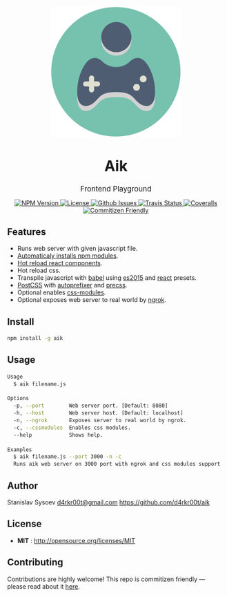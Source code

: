 <div align="center">
  <img src="/assets/aik.png" alt="aik" width="300" align="center">
</div>
<big><h1 align="center">Aik</h1></big>
<p align="center"><big>
Frontend Playground
</big></p>
<p align="center">
  <a href="https://npmjs.org/package/aik">
    <img src="https://img.shields.io/npm/v/aik.svg" alt="NPM Version">
  </a>

  <a href="http://opensource.org/licenses/MIT">
    <img src="https://img.shields.io/npm/l/aik.svg" alt="License">
  </a>

  <a href="https://github.com/d4rkr00t/aik/issues">
    <img src="https://img.shields.io/github/issues/d4rkr00t/aik.svg" alt="Github Issues">
  </a>

  <a href="https://travis-ci.org/d4rkr00t/aik">
    <img src="https://img.shields.io/travis/d4rkr00t/aik.svg" alt="Travis Status">
  </a>

  <a href="https://coveralls.io/github/d4rkr00t/aik">
    <img src="https://img.shields.io/coveralls/d4rkr00t/aik.svg" alt="Coveralls">
  </a>

  <a href="http://commitizen.github.io/cz-cli/">
    <img src="https://img.shields.io/badge/commitizen-friendly-brightgreen.svg" alt="Commitizen Friendly">
  </a>

</p>


## Features
* Runs web server with given javascript file.
* [Automaticaly installs npm modules](https://github.com/ericclemmons/npm-install-webpack-plugin).
* [Hot reload react components](https://github.com/gaearon/react-hot-loader).
* Hot reload css.
* Transpile javascript with [babel](https://babeljs.io/) using [es2015](http://babeljs.io/docs/plugins/preset-es2015/) and [react](http://babeljs.io/docs/plugins/preset-react/) presets.
* [PostCSS](https://github.com/postcss/postcss) with [autoprefixer](https://github.com/postcss/autoprefixer) and [precss](https://github.com/jonathantneal/precss).
* Optional enables [css-modules](https://github.com/css-modules/css-modules).
* Optional exposes web server to real world by [ngrok](https://github.com/bubenshchykov/ngrok).

## Install

```sh
npm install -g aik
```

## Usage

```sh
Usage
  $ aik filename.js

Options
  -p, --port        Web server port. [Default: 8080]
  -h, --host        Web server host. [Default: localhost]
  -n, --ngrok       Exposes server to real world by ngrok.
  -c, --cssmodules  Enables css modules.
  --help            Shows help.

Examples
  $ aik filename.js --port 3000 -n -c
  Runs aik web server on 3000 port with ngrok and css modules support
```

## Author

Stanislav Sysoev d4rkr00t@gmail.com https://github.com/d4rkr00t/aik

## License

- **MIT** : http://opensource.org/licenses/MIT

## Contributing

Contributions are highly welcome! This repo is commitizen friendly — please read about it [here](http://commitizen.github.io/cz-cli/).
